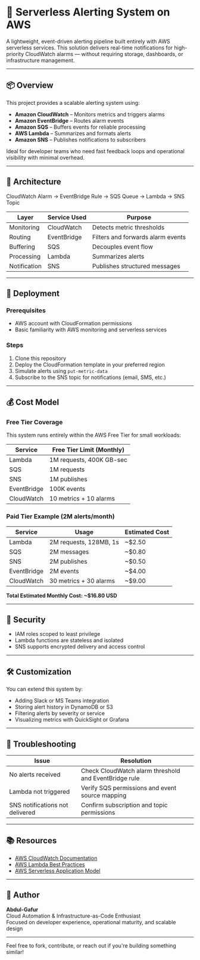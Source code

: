# 🚨 Serverless Alerting System on AWS

A lightweight, event-driven alerting pipeline built entirely with AWS serverless services. This solution delivers real-time notifications for high-priority CloudWatch alarms — without requiring storage, dashboards, or infrastructure management.

---

## 📦 Overview

This project provides a scalable alerting system using:

- **Amazon CloudWatch** – Monitors metrics and triggers alarms  
- **Amazon EventBridge** – Routes alarm events  
- **Amazon SQS** – Buffers events for reliable processing  
- **AWS Lambda** – Summarizes and formats alerts  
- **Amazon SNS** – Publishes notifications to subscribers

Ideal for developer teams who need fast feedback loops and operational visibility with minimal overhead.

---

## 🧱 Architecture

CloudWatch Alarm → EventBridge Rule → SQS Queue → Lambda → SNS Topic

| Layer         | Service Used         | Purpose |
|---------------|----------------------|---------|
| Monitoring    | CloudWatch           | Detects metric thresholds |
| Routing       | EventBridge          | Filters and forwards alarm events |
| Buffering     | SQS                  | Decouples event flow |
| Processing    | Lambda               | Summarizes alerts |
| Notification  | SNS                  | Publishes structured messages |

---

## 🚀 Deployment

### Prerequisites

- AWS account with CloudFormation permissions  
- Basic familiarity with AWS monitoring and serverless services

### Steps

1. Clone this repository  
2. Deploy the CloudFormation template in your preferred region  
3. Simulate alerts using `put-metric-data`  
4. Subscribe to the SNS topic for notifications (email, SMS, etc.)

---

## 💰 Cost Model

### Free Tier Coverage

This system runs entirely within the AWS Free Tier for small workloads:

| Service      | Free Tier Limit (Monthly) |
|--------------|---------------------------|
| Lambda       | 1M requests, 400K GB-sec   |
| SQS          | 1M requests                |
| SNS          | 1M publishes               |
| EventBridge  | 100K events                |
| CloudWatch   | 10 metrics + 10 alarms     |

### Paid Tier Example (2M alerts/month)

| Service      | Usage                     | Estimated Cost |
|--------------|---------------------------|----------------|
| Lambda       | 2M requests, 128MB, 1s     | ~$2.50         |
| SQS          | 2M messages                | ~$0.80         |
| SNS          | 2M publishes               | ~$0.50         |
| EventBridge  | 2M events                  | ~$4.00         |
| CloudWatch   | 30 metrics + 30 alarms     | ~$9.00         |

**Total Estimated Monthly Cost: ~$16.80 USD**

---

## 🔐 Security

- IAM roles scoped to least privilege  
- Lambda functions are stateless and isolated  
- SNS supports encrypted delivery and access control

---

## 🛠️ Customization

You can extend this system by:

- Adding Slack or MS Teams integration  
- Storing alert history in DynamoDB or S3  
- Filtering alerts by severity or service  
- Visualizing metrics with QuickSight or Grafana

---

## 🧭 Troubleshooting

| Issue                          | Resolution |
|--------------------------------|------------|
| No alerts received             | Check CloudWatch alarm threshold and EventBridge rule |
| Lambda not triggered           | Verify SQS permissions and event source mapping |
| SNS notifications not delivered| Confirm subscription and topic permissions |

---

## 📚 Resources

- [AWS CloudWatch Documentation](https://docs.aws.amazon.com/cloudwatch/)
- [AWS Lambda Best Practices](https://docs.aws.amazon.com/lambda/latest/dg/best-practices.html)
- [AWS Serverless Application Model](https://docs.aws.amazon.com/serverless-application-model/latest/developerguide/)

---

## 🙌 Author

**Abdul-Gafur**  
Cloud Automation & Infrastructure-as-Code Enthusiast  
Focused on developer experience, operational maturity, and scalable design

---

Feel free to fork, contribute, or reach out if you're building something similar!
